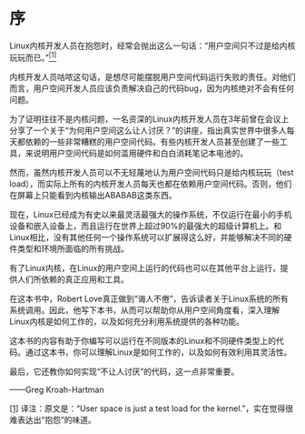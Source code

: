 # 序

Linux内核开发人员在抱怨时，经常会抛出这么一句话：“用户空间只不过是给内核玩玩而已。”<a class="my_markdown" href="['#anchor0']"><sup class="my_markdown">[1]</sup></a>

内核开发人员咕哝这句话，是想尽可能摆脱用户空间代码运行失败的责任。对他们而言，用户空间开发人员应该负责解决自己的代码bug，因为内核绝对不会有任何问题。

为了证明往往不是内核问题，一名资深的Linux内核开发人员在3年前曾在会议上分享了一个关于“为何用户空间这么让人讨厌？”的讲座，指出真实世界中很多人每天都依赖的一些非常糟糕的用户空间代码。有些内核开发人员甚至创建了一些工具，来说明用户空间代码是如何滥用硬件和白白消耗笔记本电池的。

然而，虽然内核开发人员可以不无轻蔑地认为用户空间代码只是给内核玩玩（test load），而实际上所有的内核开发人员每天也都在依赖用户空间代码。否则，他们在屏幕上只能看到内核输出ABABAB这类东西。

现在，Linux已经成为有史以来最灵活最强大的操作系统，不仅运行在最小的手机设备和嵌入设备上，而且运行在世界上超过90%的最强大的超级计算机上。和Linux相比，没有其他任何一个操作系统可以扩展得这么好，并能够解决不同的硬件类型和环境所面临的所有挑战。

有了Linux内核，在Linux的用户空间上运行的代码也可以在其他平台上运行，提供人们所依赖的真正应用和工具。

在这本书中，Robert Love真正做到“诲人不倦”，告诉读者关于Linux系统的所有系统调用。因此，他写下本书，从而可以帮助你从用户空间角度看，深入理解Linux内核是如何工作的，以及如何充分利用系统提供的各种功能。

这本书的内容有助于你编写可以运行在不同版本的Linux和不同硬件类型上的代码。通过这本书，你可以理解Linux是如何工作的，以及如何有效利用其灵活性。

最后，它还教你如何实现“不让人讨厌”的代码，这一点非常重要。

——Greg Kroah-Hartman

<a class="my_markdown" href="['#ac0']">[1]</a> 译注：原文是：“User space is just a test load for the kernel.”，实在觉得很难表达出“抱怨”的味道。



